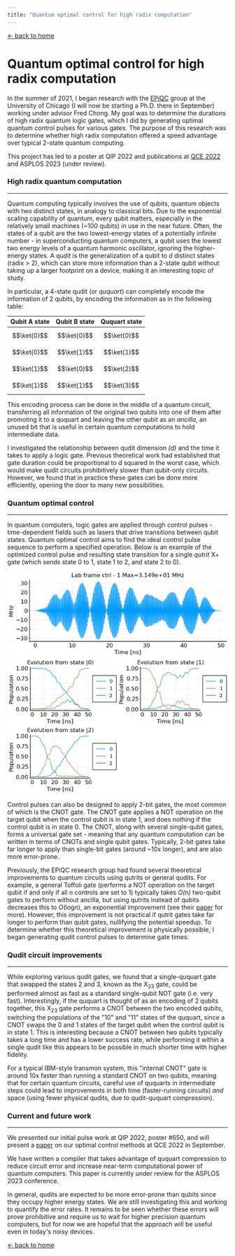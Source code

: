```yaml
---
title: "Quantum optimal control for high radix computation"
---
```


[← back to home](../index.md)

# Quantum optimal control for high radix computation

In the summer of 2021, I began research with the <a href="https://www.epiqc.cs.uchicago.edu/" target="_blank" rel="noopener noreferrer">EPiQC</a> group at the University of Chicago (I will now be starting a Ph.D. there in September) working under advisor Fred Chong. My goal was to determine the durations of high radix quantum logic gates, which I did by generating optimal quantum control pulses for various gates. The purpose of this research was to determine whether high radix computation offered a speed advantage over typical 2-state quantum computing.

This project has led to a poster at QIP 2022 and publications at <a href="https://arxiv.org/abs/2206.14975" target="_blank" rel="noopener noreferrer">QCE 2022</a> and ASPLOS 2023 (under review).

### High radix quantum computation

---

Quantum computing typically involves the use of qubits, quantum objects with two distinct states, in analogy to classical bits. Due to the exponential scaling capability of quantum, every qubit matters, especially in the relatively small machines (~100 qubits) in use in the near future. Often, the states of a qubit are the two lowest-energy states of a potentially infinite number - in superconducting quantum computers, a qubit uses the lowest two energy levels of a quantum harmonic oscillator, ignoring the higher-energy states. A qu*dit* is the generalization of a qubit to *d* distinct states (radix > 2), which can store more information than a 2-state qubit without taking up a larger footprint on a device, making it an interesting topic of study. 

In particular, a 4-state qudit (or *ququart*) can completely encode the information of 2 qubits, by encoding the information as in the following table:

Qubit A state | Qubit B state | Ququart state
--- | --- | ---
$$\ket{0}$$ | $$\ket{0}$$ | $$\ket{0}$$
$$\ket{0}$$ | $$\ket{1}$$ | $$\ket{1}$$
$$\ket{1}$$ | $$\ket{0}$$ | $$\ket{2}$$
$$\ket{1}$$ | $$\ket{1}$$ | $$\ket{3}$$

This encoding process can be done in the middle of a quantum circuit, transferring all information of the original two qubits into one of them after promoting it to a ququart and leaving the other qubit as an *ancilla*, an unused bit that is useful in certain quantum computations to hold intermediate data.

I investigated the relationship between qudit dimension *(d)* and the time it takes to apply a logic gate. Previous theoretical work had established that gate duration could be proportional to *d* squared in the worst case, which would make qudit circuits prohibitively slower than qubit-only circuits. However, we found that in practice these gates can be done more efficiently, opening the door to many new possibilities.

### Quantum optimal control

---

In quantum computers, logic gates are applied through control pulses - time-dependent fields such as lasers that drive transitions between qubit states. Quantum optimal control aims to find the ideal control pulse sequence to perform a specified operation. Below is an example of the optimized control pulse and resulting state transition for a single *qutrit* X+ gate (which sends state 0 to 1, state 1 to 2, and state 2 to 0).

![x-pulse](/files/x-pulse.png) ![x-transition](/files/x-transition.png)

Control pulses can also be designed to apply 2-bit gates, the most common of which is the CNOT gate. The CNOT gate applies a NOT operation on the target qubit when the control qubit is in state 1, and does nothing if the control qubit is in state 0. The CNOT, along with several single-qubit gates, forms a universal gate set - meaning that any quantum computation can be written in terms of CNOTs and single qubit gates. Typically, 2-bit gates take far longer to apply than single-bit gates (around ~10x longer), and are also more error-prone.

Previously, the EPiQC research group had found several theoretical improvements to quantum circuits using qutrits or general qudits. For example, a general Toffoli gate (performs a NOT operation on the target qubit if and only if all *n* controls are set to 1) typically takes *O(n)* two-qubit gates to perform without ancilla, but using qutrits instead of qubits decreases this to *O*(log*n*), an exponential improvement (see their <a href="https://arxiv.org/pdf/1905.10481.pdf" target="_blank" rel="noopener noreferrer">paper</a> for more). However, this improvement is not practical if qutrit gates take far longer to perform than qubit gates, nullifying the potential speedup. To determine whether this theoretical improvement is physically possible, I began generating qudit control pulses to determine gate times.

### Qudit circuit improvements

---

While exploring various qudit gates, we found that a single-ququart gate that swapped the states 2 and 3, known as the X<sub>23</sub> gate, could be performed almost as fast as a standard single-qubit NOT gate (i.e. very fast). Interestingly, if the ququart is thought of as an encoding of 2 qubits together, this X<sub>23</sub> gate performs a CNOT between the two encoded qubits, switching the populations of the "10" and "11" states of the ququart, since a CNOT swaps the 0 and 1 states of the target qubit when the control qubit is in state 1. This is interesting because a CNOT between two qubits typically takes a long time and has a lower success rate, while performing it within a single qudit like this appears to be possible in much shorter time with higher fidelity.

For a typical IBM-style transmon system, this "internal CNOT" gate is around 10x faster than running a standard CNOT on two qubits, meaning that for certain quantum circuits, careful use of ququarts in intermediate steps could lead to improvements in both time (faster-running circuits) *and* space (using fewer physical qudits, due to qudit-ququart compression).

### Current and future work

---

We presented our initial pulse work at QIP 2022, poster #650, and will present a <a href="https://arxiv.org/abs/2206.14975" target="_blank" rel="noopener noreferrer">paper</a> on our optimal control methods at QCE 2022 in September.

We have written a compiler that takes advantage of ququart compression to reduce circuit error and increase near-term computational power of quantum computers. This paper is currently under review for the ASPLOS 2023 conference. 

In general, qudits are expected to be more error-prone than qubits since they occupy higher energy states. We are still investigating this and working to quantify the error rates. It remains to be seen whether these errors will prove prohibitive and require us to wait for higher precision quantum computers, but for now we are hopeful that the approach will be useful even in today's noisy devices.

[← back to home](../index.md)